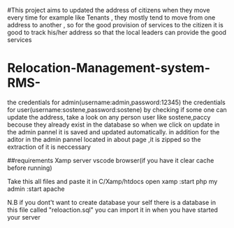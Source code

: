 #This project aims to updated the address of citizens when they move every time
for example like Tenants , they mostly tend to move from one address to another , so for the good provision of services to the citizen
it is good to track his/her address so that the local leaders can provide the good services 


# Relocation-Management-system-RMS-
the credentials for admin(username:admin,password:12345)
the credentials for user(username:sostene,password:sostene)
by checking if some one can update the address, take a look on any  person user like sostene,paccy  becouse they already exist in the database so  when we click on update in the admin pannel it is saved and updated automatically. 
in addition for the aditor in the admin pannel located in about page ,it is zipped so the extraction of it is neccessary

##requirements
Xamp server
vscode
browser(if you have it clear cache before running)

Take this all files and paste it in 
C/Xamp/htdocs
open xamp 
:start php my admin
:start apache

N.B if you dont't want to create database your self 
there is a database in this file  called "reloaction.sql" you can import it in when you have started your server
